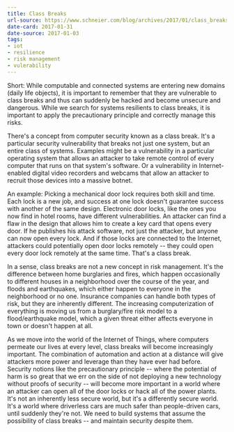 ```yaml
--- 
title: Class Breaks
url-source: https://www.schneier.com/blog/archives/2017/01/class_breaks.html
date-card: 2017-01-31
date-source: 2017-01-03
tags: 
- iot
- resilience
- risk management
- vulerability
---
```

Short: While computable and connected systems are entering new domains (daily life objects), it is important to remember that they are vulnerable to class breaks and thus can suddenly be hacked and become unsecure and dangerous. While we search for systems resilients to class breaks, it is important to apply the precautionary principle and correctly manage this risks.

There's a concept from computer security known as a class break. It's a particular security vulnerability that breaks not just one system, but an entire class of systems. Examples might be a vulnerability in a particular operating system that allows an attacker to take remote control of every computer that runs on that system's software. Or a vulnerability in Internet-enabled digital video recorders and webcams that allow an attacker to recruit those devices into a massive botnet.

An example: Picking a mechanical door lock requires both skill and time. Each lock is a new job, and success at one lock doesn't guarantee success with another of the same design. Electronic door locks, like the ones you now find in hotel rooms, have different vulnerabilities. An attacker can find a flaw in the design that allows him to create a key card that opens every door. If he publishes his attack software, not just the attacker, but anyone can now open every lock. And if those locks are connected to the Internet, attackers could potentially open door locks remotely -- ­they could open every door lock remotely at the same time. That's a class break.

In a sense, class breaks are not a new concept in risk management. It's the difference between home burglaries and fires, which happen occasionally to different houses in a neighborhood over the course of the year, and floods and earthquakes, which either happen to everyone in the neighborhood or no one. Insurance companies can handle both types of risk, but they are inherently different. The increasing computerization of everything is moving us from a burglary/fire risk model to a flood/earthquake model, which a given threat either affects everyone in town or doesn't happen at all.

As we move into the world of the Internet of Things, where computers permeate our lives at every level, class breaks will become increasingly important. The combination of automation and action at a distance will give attackers more power and leverage than they have ever had before. Security notions like the precautionary principle­ -- where the potential of harm is so great that we err on the side of not deploying a new technology without proofs of security -- will become more important in a world where an attacker can open all of the door locks or hack all of the power plants. It's not an inherently less secure world, but it's a differently secure world. It's a world where driverless cars are much safer than people-driven cars, until suddenly they're not. We need to build systems that assume the possibility of class breaks -- and maintain security despite them.